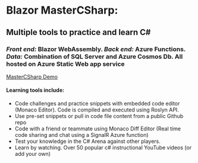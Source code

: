 # Blazor MasterCSharp:
## Multiple tools to practice and learn C#
### *Front end:* Blazor WebAssembly. *Back end:* Azure Functions. *Data:* Combination of SQL Server and Azure Cosmos Db. All hosted on Azure Static Web app service
[MasterCSharp Demo](www.MasterCSharp.dev)
#### Learning tools include:
* Code challenges and practice snippets with embedded code editor (Monaco Editor). Code is compiled and executed using Roslyn API.
* Use pre-set snippets or pull in code file content from a public Github repo
* Code with a friend or teammate using Monaco Diff Editor (Real time code sharing and chat using a SignalR Azure function)
* Test your knowledge in the C# Arena against other players.
* Learn by watching. Over 50 popular c# instructional YouTube videos (or add your own)
